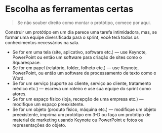 # Escolha as ferramentas certas
> Se não souber direito como montar o protótipo, comece por aqui.

Construir um protótipo em um dia parece uma tarefa intimidadora, mas, se formar uma equipe diversificada para o sprint, você terá todos os conhecimentos necessários na sala.

- Se for em uma tela (site, aplicativo, software etc.) — use Keynote, PowerPoint ou então um software para criação de sites como o Squarespace.
- Se for em papel (relatório, folder, folheto etc.) — use Keynote, PowerPoint, ou então um software de processamento de texto como o Word.
- Se for um serviço (suporte ao cliente, serviço ao cliente, tratamento médico etc.) — escreva um roteiro e use sua equipe do sprint como atores.
- Se for um espaço físico (loja, recepção de uma empresa etc.) — modifique um espaço preexistente.
- Se for um objeto (produto físico, máquina etc.) — modifique um objeto preexistente, imprima um protótipo em 3-D ou faça um protótipo de material de marketing usando Keynote ou PowerPoint e fotos ou representações do objeto.

